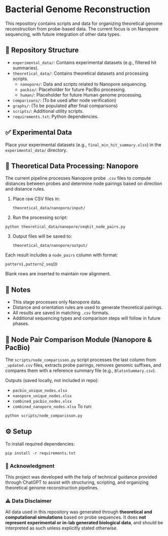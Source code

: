 
# Bacterial Genome Reconstruction

This repository contains scripts and data for organizing theoretical genome reconstruction from probe-based data. The current focus is on Nanopore sequencing, with future integration of other data types.

## 📁 Repository Structure

- `experimental_data/`: Contains experimental datasets (e.g., filtered hit summaries).
- `theoretical_data/`: Contains theoretical datasets and processing scripts.
  - `nanopore/`: Data and scripts related to Nanopore sequencing.
  - `pacbio/`: Placeholder for future PacBio processing.
  - `human/`: Placeholder for future Human genome processing.
- `comparisons/`: (To be used after node verification)
- `graphs/`: (To be populated after final comparisons)
- `scripts/`: Additional utility scripts.
- `requirements.txt`: Python dependencies.

## ✅ Experimental Data

Place your experimental datasets (e.g., `final_min_hit_summary.xlsx`) in the `experimental_data/` directory.

## 🔬 Theoretical Data Processing: Nanopore

The current pipeline processes Nanopore probe `.csv` files to compute distances between probes and determine node pairings based on direction and distance rules.

1. Place raw CSV files in:

   `theoretical_data/nanopore/input/`

2. Run the processing script:

```
python theoretical_data/nanopore/seqkit_node_pairs.py
```

3. Output files will be saved to:

   `theoretical_data/nanopore/output/`

Each result includes a `node_pairs` column with format:

```
pattern1,pattern2_seqID
```

Blank rows are inserted to maintain row alignment.

## 📝 Notes

- This stage processes only Nanopore data.
- Distance and orientation rules are used to generate theoretical pairings.
- All results are saved in matching `.csv` formats.
- Additional sequencing types and comparison steps will follow in future phases.
## 🧪 Node Pair Comparison Module (Nanopore & PacBio)

The `scripts/node_comparisson.py` script processes the last column from `_updated.csv` files,
extracts probe pairings, removes genomic suffixes, and compares them with a reference summary file (e.g., `BlatsnSummary.csv`).

Outputs (saved locally, not included in repo):
- `pacbio_unique_nodes.xlsx`
- `nanopore_unique_nodes.xlsx`
- `combined_pacbio_nodes.xlsx`
- `combined_nanopore_nodes.xlsx`
To run:
```bash
python scripts/node_comparisson.py
```
## ⚙️ Setup

To install required dependencies:

```
pip install -r requirements.txt
```
### 🤝 Acknowledgment

This project was developed with the help of technical guidance provided through ChatGPT to assist with structuring, scripting, and organizing theoretical genome reconstruction pipelines.

### ⚠️ Data Disclaimer

All data used in this repository was generated through **theoretical and computational simulations** based on probe sequences. It does **not represent experimental or in-lab generated biological data**, and should be interpreted as such unless explicitly stated otherwise.
